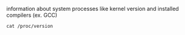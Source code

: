 information about system processes like kernel version and installed compilers (ex. GCC)

`cat /proc/version`